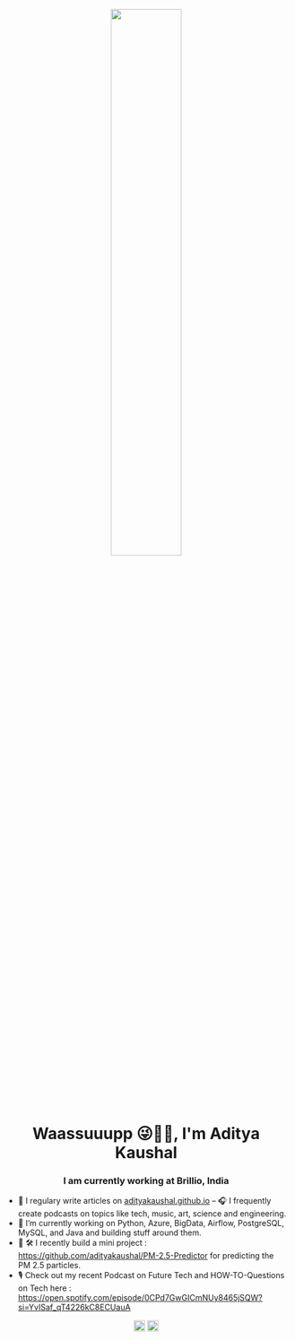 <p align="center">
 <img 
      width="50%" 
      src="https://media.giphy.com/media/CTX0ivSQbI78A/giphy.gif" />
</p>


<h1 align="center">Waassuuupp 😜🖖👋, I'm Aditya Kaushal</h1>
<h3 align="center"> I am currently working at Brillio, India</h3>

- 📝 I regulary write articles on <a href="https://adityakaushal.github.io/" target="blank">adityakaushal.github.io</a>
– 🎧 I frequently create podcasts on topics like tech, music, art, science and engineering.
- 🔭 I’m currently working on Python, Azure, BigData, Airflow, PostgreSQL, MySQL, and Java and building stuff around them.
- 🐍 🛠️  I recently build a mini project : https://github.com/adityakaushal/PM-2.5-Predictor for predicting the PM 2.5 particles.
- 🎙️ Check out my recent Podcast on Future Tech and HOW-TO-Questions on Tech here : https://open.spotify.com/episode/0CPd7GwGICmNUy8465jSQW?si=YvISaf_qT4226kC8ECUauA

<p align="center">
<a href="https://twitter.com/adityak_98" target="blank"><img align="center" src="https://cdn.jsdelivr.net/npm/simple-icons@3.0.1/icons/twitter.svg" alt="adityakaushal" height="20" width="20" /></a>
<a href="https://linkedin.com/in/adityakaushal98" target="blank"><img align="center" src="https://cdn.jsdelivr.net/npm/simple-icons@3.0.1/icons/linkedin.svg" alt="aditya-kaushal" height="20" width="20" /></a>
</p>
